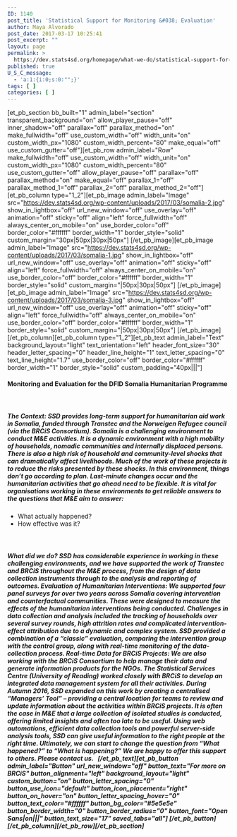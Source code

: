 ```yaml
---
ID: 1140
post_title: 'Statistical Support for Monitoring &#038; Evaluation'
author: Maya Alvorado
post_date: 2017-03-17 10:25:41
post_excerpt: ""
layout: page
permalink: >
  https://dev.stats4sd.org/homepage/what-we-do/statistical-support-for-monitoring-evaluation/
published: true
U_S_C_message:
  - 'a:1:{i:0;s:0:"";}'
tags: [ ]
categories: [ ]
---
```

[et_pb_section bb_built="1" admin_label="section" transparent_background="on" allow_player_pause="off" inner_shadow="off" parallax="off" parallax_method="on" make_fullwidth="off" use_custom_width="off" width_unit="on" custom_width_px="1080" custom_width_percent="80" make_equal="off" use_custom_gutter="off"][et_pb_row admin_label="Row" make_fullwidth="off" use_custom_width="off" width_unit="on" custom_width_px="1080" custom_width_percent="80" use_custom_gutter="off" allow_player_pause="off" parallax="off" parallax_method="on" make_equal="off" parallax_1="off" parallax_method_1="off" parallax_2="off" parallax_method_2="off"][et_pb_column type="1_2"][et_pb_image admin_label="Image" src="https://dev.stats4sd.org/wp-content/uploads/2017/03/somalia-2.jpg" show_in_lightbox="off" url_new_window="off" use_overlay="off" animation="off" sticky="off" align="left" force_fullwidth="off" always_center_on_mobile="on" use_border_color="off" border_color="#ffffff" border_width="1" border_style="solid" custom_margin="30px|50px|30px|50px"] [/et_pb_image][et_pb_image admin_label="Image" src="https://dev.stats4sd.org/wp-content/uploads/2017/03/somalia-1.jpg" show_in_lightbox="off" url_new_window="off" use_overlay="off" animation="off" sticky="off" align="left" force_fullwidth="off" always_center_on_mobile="on" use_border_color="off" border_color="#ffffff" border_width="1" border_style="solid" custom_margin="|50px|30px|50px"] [/et_pb_image][et_pb_image admin_label="Image" src="https://dev.stats4sd.org/wp-content/uploads/2017/03/somalia-3.jpg" show_in_lightbox="off" url_new_window="off" use_overlay="off" animation="off" sticky="off" align="left" force_fullwidth="off" always_center_on_mobile="on" use_border_color="off" border_color="#ffffff" border_width="1" border_style="solid" custom_margin="|50px|30px|50px"] [/et_pb_image][/et_pb_column][et_pb_column type="1_2"][et_pb_text admin_label="Text" background_layout="light" text_orientation="left" header_font_size="30" header_letter_spacing="0" header_line_height="1" text_letter_spacing="0" text_line_height="1.7" use_border_color="off" border_color="#ffffff" border_width="1" border_style="solid" custom_padding="40px|||"]

#### **Monitoring and Evaluation for the DFID Somalia Humanitarian Programme**

####  

##### The Context: SSD provides long-term support for humanitarian aid work in Somalia, funded through Transtec and the Norweigen Refugee council (via the BRCiS Consortium). Somalia is a challenging environment to conduct M&E activities. It is a dynamic environment with a high mobility of households, nomadic communities and internally displaced persons. There is also a high risk of household and community-level shocks that can dramatically affect livelihoods. Much of the work of these projects is to reduce the risks presented by these shocks. In this environment, things don’t go according to plan. Last-minute changes occur and the humanitarian activities that go ahead need to be flexible. It is vital for organisations working in these environments to get reliable answers to the questions that M&E aim to answer:

*   What actually happened?
*   How effective was it?

####  

##### What did we do? SSD has considerable experience in working in these challenging environments, and we have supported the work of Transtec and BRCiS throughout the M&E process, from the design of data collection instruments through to the analysis and reporting of outcomes. Evaluation of Humanitarian Interventions: We supported four panel surveys for over two years across Somalia covering intervention and counterfactual communities. These were designed to measure the effects of the humanitarian interventions being conducted. Challenges in data collection and analysis included the tracking of households over several survey rounds, high attrition rates and complicated intervention-effect attribution due to a dynamic and complex system. SSD provided a combination of a “classic” evaluation, comparing the intervention group with the control group, along with real-time monitoring of the data-collection process. Real-time Data for BRCiS Projects: We are also working with the BRCiS Consortium to help manage their data and generate information products for the NGOs. The Statistical Services Centre (University of Reading) worked closely with BRCiS to develop an integrated data management system for all their activities. During Autumn 2016, SSD expanded on this work by creating a centralised “Managers’ Tool” – providing a central location for teams to review and update information about the activities within BRCiS projects. It is often the case in M&E that a large collection of isolated studies is conducted, offering limited insights and often too late to be useful. Using web automations, efficient data collection tools and powerful server-side analysis tools, SSD can give useful information to the right people at the right time. Ultimately, we can start to change the question from “What happened?” to “What is happening?” We are happy to offer this support to others. Please contact us.   [/et_pb_text][et_pb_button admin_label="Button" url_new_window="off" button_text="For more on BRCiS" button_alignment="left" background_layout="light" custom_button="on" button_letter_spacing="0" button_use_icon="default" button_icon_placement="right" button_on_hover="on" button_letter_spacing_hover="0" button_text_color="#ffffff" button_bg_color="#5e5e5e" button_border_width="0" button_border_radius="0" button_font="Open Sans|on|||" button_text_size="17" saved_tabs="all"] [/et_pb_button][/et_pb_column][/et_pb_row][/et_pb_section]